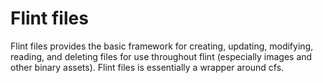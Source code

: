 # Flint files

Flint files provides the basic framework for creating, updating, modifying,
reading, and deleting files for use throughout flint (especially images and other
  binary assets). Flint files is essentially a wrapper around cfs.
